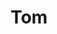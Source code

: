 ---
pid: ch715
title: Tom
location_transcription: Reading Terminal
coordinates: "[-75.159386146099, 39.953109052497]"
zipcode: '90210'
gen_neighborhood: 
neighborhood: 
outside_phl: 'Beverly Hills CA '
age: '25'
age_range: 20-29
instagram: 
image_file_name: ch_715.jpg
proposal_transcription: 
topic: Person,Pop Culture,Uplifting
topic_summary: 0, 0, 0
type: Other No Form
keywords_other: 
credit: Raj Patel
image_labels: Treat yo-self !
twitter: 
facebook: 
permalink: "/monuments/ch715/"
layout: item-page
---